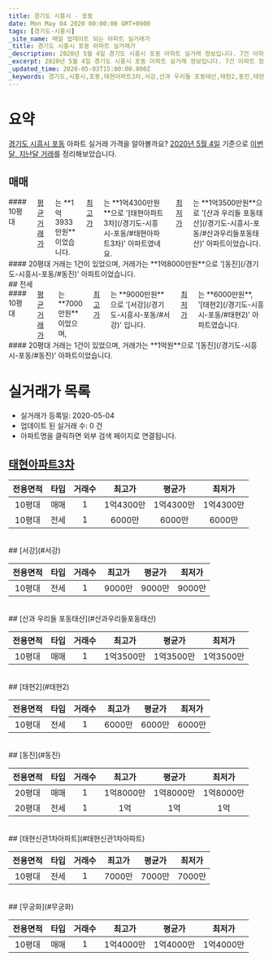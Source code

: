 ```yaml
---
title: 경기도 시흥시 - 포동
date: Mon May 04 2020 00:00:00 GMT+0900
tags: [경기도-시흥시]
_site_name: 매일 업데이트 되는 아파트 실거래가
_title: 경기도 시흥시 포동 아파트 실거래가
_description: 2020년 5월 4일 경기도 시흥시 포동 아파트 실거래 정보입니다. 7건 아파트 정보가 있습니다.
_excerpt: 2020년 5월 4일 경기도 시흥시 포동 아파트 실거래 정보입니다. 7건 아파트 정보가 있습니다.
_updated_time: 2020-05-03T15:00:00.000Z
_keywords: 경기도,시흥시,포동,태현아파트3차,서강,산과 우리들 포동태산,태현2,동진,태현신관1차아파트,무궁화
---
```





# 요약
<ins>경기도 시흥시 포동</ins> 아파트 실거래 가격을 알아볼까요? <ins>2020년 5월 4일</ins> 기준으로 <ins>이번달, 지난달 거래</ins>를 정리해보았습니다.

## 매매
<div class="container">
<div class="six columns" markdown="1">
#### 10평대
<ins>평균 거래가</ins>는 **1억3933만원**이었습니다. <ins>최고가</ins>는 **1억4300만원**으로 '[태현아파트3차](/경기도-시흥시-포동/#태현아파트3차)' 아파트였네요. <ins>최저가</ins>는 **1억3500만원**으로 '[산과 우리들 포동태산](/경기도-시흥시-포동/#산과우리들포동태산)' 아파트이었습니다.
</div>
<div class="six columns" markdown="1">
#### 20평대
거래는 1건이 있었으며, 거래가는 **1억8000만원**으로 '[동진](/경기도-시흥시-포동/#동진)' 아파트이었습니다.
</div>
</div>
## 전세
<div class="container">
<div class="six columns" markdown="1">
#### 10평대
<ins>평균 거래가</ins>는 **7000만원**이었으며, <ins>최고가</ins>는 **9000만원**으로 '[서강](/경기도-시흥시-포동/#서강)' 입니다. <ins>최저가</ins>는 **6000만원**, '[태현2](/경기도-시흥시-포동/#태현2)' 아파트였습니다.
</div>
<div class="six columns" markdown="1">
#### 20평대
거래는 1건이 있었으며, 거래가는 **1억원**으로 '[동진](/경기도-시흥시-포동/#동진)' 아파트이었습니다.
</div>
</div>



# 실거래가 목록
- 실거래가 등록일: 2020-05-04
- 업데이트 된 실거래 수: 0 건
- 아파트명을 클릭하면 외부 검색 페이지로 연결됩니다.

## [태현아파트3차](#태현아파트3차)

|전용면적|타입|거래수|최고가|평균가|최저가|
|:---:|:---:|:---:|:---:|:---:|:---:|
|10평대|<span class="deal-type-1">매매</span>|1|1억4300만|1억4300만|1억4300만|
|10평대|<span class="deal-type-2">전세</span>|1|6000만|6000만|6000만|

<br/>
## [서강](#서강)

|전용면적|타입|거래수|최고가|평균가|최저가|
|:---:|:---:|:---:|:---:|:---:|:---:|
|10평대|<span class="deal-type-2">전세</span>|1|9000만|9000만|9000만|

<br/>
## [산과 우리들 포동태산](#산과우리들포동태산)

|전용면적|타입|거래수|최고가|평균가|최저가|
|:---:|:---:|:---:|:---:|:---:|:---:|
|10평대|<span class="deal-type-1">매매</span>|1|1억3500만|1억3500만|1억3500만|

<br/>
## [태현2](#태현2)

|전용면적|타입|거래수|최고가|평균가|최저가|
|:---:|:---:|:---:|:---:|:---:|:---:|
|10평대|<span class="deal-type-2">전세</span>|1|6000만|6000만|6000만|

<br/>
## [동진](#동진)

|전용면적|타입|거래수|최고가|평균가|최저가|
|:---:|:---:|:---:|:---:|:---:|:---:|
|20평대|<span class="deal-type-1">매매</span>|1|1억8000만|1억8000만|1억8000만|
|20평대|<span class="deal-type-2">전세</span>|1|1억|1억|1억|

<br/>
## [태현신관1차아파트](#태현신관1차아파트)

|전용면적|타입|거래수|최고가|평균가|최저가|
|:---:|:---:|:---:|:---:|:---:|:---:|
|10평대|<span class="deal-type-2">전세</span>|1|7000만|7000만|7000만|

<br/>
## [무궁화](#무궁화)

|전용면적|타입|거래수|최고가|평균가|최저가|
|:---:|:---:|:---:|:---:|:---:|:---:|
|10평대|<span class="deal-type-1">매매</span>|1|1억4000만|1억4000만|1억4000만|

<br/>




